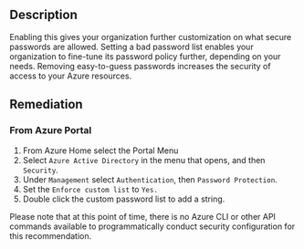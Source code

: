 ## Description

Enabling this gives your organization further customization on what secure passwords are allowed. Setting a bad password list enables your organization to fine-tune its password policy further, depending on your needs. Removing easy-to-guess passwords increases the security of access to your Azure resources.

## Remediation

### From Azure Portal

  1. From Azure Home select the Portal Menu
  2. Select `Azure Active Directory` in the menu that opens, and then `Security`.
  3. Under `Management` select `Authentication`, then `Password Protection`.
  4. Set the `Enforce custom list` to `Yes.`
  5. Double click the custom password list to add a string.

Please note that at this point of time, there is no Azure CLI or other API commands available to programmatically conduct security configuration for this recommendation.